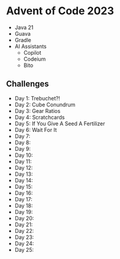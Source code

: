 # Advent of Code 2023

- Java 21
- Guava
- Gradle
- AI Assistants
  - Copilot
  - Codeium
  - Bito

## Challenges

- Day 1: Trebuchet?!
- Day 2: Cube Conundrum
- Day 3: Gear Ratios
- Day 4: Scratchcards
- Day 5: If You Give A Seed A Fertilizer
- Day 6: Wait For It
- Day 7:  
- Day 8:  
- Day 9:  
- Day 10: 
- Day 11: 
- Day 12: 
- Day 13: 
- Day 14: 
- Day 15: 
- Day 16: 
- Day 17: 
- Day 18: 
- Day 19: 
- Day 20: 
- Day 21: 
- Day 22: 
- Day 23: 
- Day 24: 
- Day 25: 
